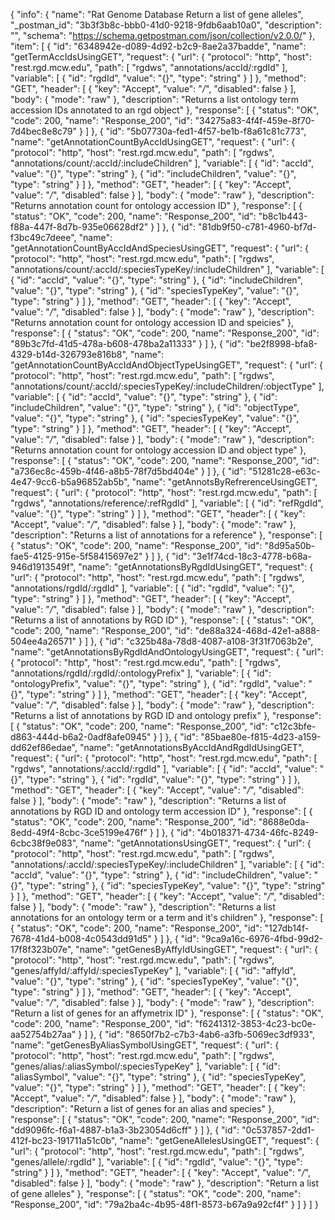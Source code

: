 {
  "info": {
    "name": "Rat Genome Database Return a list of gene alleles",
    "_postman_id": "3b3f3b8c-bbb0-41d0-9218-9fdb6aab10a0",
    "description": "",
    "schema": "https://schema.getpostman.com/json/collection/v2.0.0/"
  },
  "item": [
    {
      "id": "6348942e-d089-4d92-b2c9-8ae2a37badde",
      "name": "getTermAccIdsUsingGET",
      "request": {
        "url": {
          "protocol": "http",
          "host": "rest.rgd.mcw.edu",
          "path": [
            "rgdws",
            "annotations/accId/:rgdId"
          ],
          "variable": [
            {
              "id": "rgdId",
              "value": "{}",
              "type": "string"
            }
          ]
        },
        "method": "GET",
        "header": [
          {
            "key": "Accept",
            "value": "*/*",
            "disabled": false
          }
        ],
        "body": {
          "mode": "raw"
        },
        "description": "Returns a list ontology term accession IDs annotated to an rgd object"
      },
      "response": [
        {
          "status": "OK",
          "code": 200,
          "name": "Response_200",
          "id": "34275a83-4f4f-459e-8f70-7d4bec8e8c79"
        }
      ]
    },
    {
      "id": "5b07730a-fed1-4f57-be1b-f8a61c81c773",
      "name": "getAnnotationCountByAccIdUsingGET",
      "request": {
        "url": {
          "protocol": "http",
          "host": "rest.rgd.mcw.edu",
          "path": [
            "rgdws",
            "annotations/count/:accId/:includeChildren"
          ],
          "variable": [
            {
              "id": "accId",
              "value": "{}",
              "type": "string"
            },
            {
              "id": "includeChildren",
              "value": "{}",
              "type": "string"
            }
          ]
        },
        "method": "GET",
        "header": [
          {
            "key": "Accept",
            "value": "*/*",
            "disabled": false
          }
        ],
        "body": {
          "mode": "raw"
        },
        "description": "Returns annotation count for ontology accession ID"
      },
      "response": [
        {
          "status": "OK",
          "code": 200,
          "name": "Response_200",
          "id": "b8c1b443-f88a-447f-8d7b-935e06628df2"
        }
      ]
    },
    {
      "id": "81db9f50-c781-4960-bf7d-f3bc49c7deee",
      "name": "getAnnotationCountByAccIdAndSpeciesUsingGET",
      "request": {
        "url": {
          "protocol": "http",
          "host": "rest.rgd.mcw.edu",
          "path": [
            "rgdws",
            "annotations/count/:accId/:speciesTypeKey/:includeChildren"
          ],
          "variable": [
            {
              "id": "accId",
              "value": "{}",
              "type": "string"
            },
            {
              "id": "includeChildren",
              "value": "{}",
              "type": "string"
            },
            {
              "id": "speciesTypeKey",
              "value": "{}",
              "type": "string"
            }
          ]
        },
        "method": "GET",
        "header": [
          {
            "key": "Accept",
            "value": "*/*",
            "disabled": false
          }
        ],
        "body": {
          "mode": "raw"
        },
        "description": "Returns annotation count for ontology accession ID and speicies"
      },
      "response": [
        {
          "status": "OK",
          "code": 200,
          "name": "Response_200",
          "id": "89b3c7fd-41d5-478a-b608-478ba2a11333"
        }
      ]
    },
    {
      "id": "be2f8998-bfa8-4329-b14d-326793e816b8",
      "name": "getAnnotationCountByAccIdAndObjectTypeUsingGET",
      "request": {
        "url": {
          "protocol": "http",
          "host": "rest.rgd.mcw.edu",
          "path": [
            "rgdws",
            "annotations/count/:accId/:speciesTypeKey/:includeChildren/:objectType"
          ],
          "variable": [
            {
              "id": "accId",
              "value": "{}",
              "type": "string"
            },
            {
              "id": "includeChildren",
              "value": "{}",
              "type": "string"
            },
            {
              "id": "objectType",
              "value": "{}",
              "type": "string"
            },
            {
              "id": "speciesTypeKey",
              "value": "{}",
              "type": "string"
            }
          ]
        },
        "method": "GET",
        "header": [
          {
            "key": "Accept",
            "value": "*/*",
            "disabled": false
          }
        ],
        "body": {
          "mode": "raw"
        },
        "description": "Returns annotation count for ontology accession ID and object type"
      },
      "response": [
        {
          "status": "OK",
          "code": 200,
          "name": "Response_200",
          "id": "a736ec8c-459b-4f46-a8b5-78f7d5bd404e"
        }
      ]
    },
    {
      "id": "51281c28-e63c-4e47-9cc6-b5a96852ab5b",
      "name": "getAnnotsByRefrerenceUsingGET",
      "request": {
        "url": {
          "protocol": "http",
          "host": "rest.rgd.mcw.edu",
          "path": [
            "rgdws",
            "annotations/reference/:refRgdId"
          ],
          "variable": [
            {
              "id": "refRgdId",
              "value": "{}",
              "type": "string"
            }
          ]
        },
        "method": "GET",
        "header": [
          {
            "key": "Accept",
            "value": "*/*",
            "disabled": false
          }
        ],
        "body": {
          "mode": "raw"
        },
        "description": "Returns a list of annotations for a reference"
      },
      "response": [
        {
          "status": "OK",
          "code": 200,
          "name": "Response_200",
          "id": "8d95a50b-fae5-4125-915e-5f58415697e2"
        }
      ]
    },
    {
      "id": "3e1f74cd-18c3-4778-b68a-946d1913549f",
      "name": "getAnnotationsByRgdIdUsingGET",
      "request": {
        "url": {
          "protocol": "http",
          "host": "rest.rgd.mcw.edu",
          "path": [
            "rgdws",
            "annotations/rgdId/:rgdId"
          ],
          "variable": [
            {
              "id": "rgdId",
              "value": "{}",
              "type": "string"
            }
          ]
        },
        "method": "GET",
        "header": [
          {
            "key": "Accept",
            "value": "*/*",
            "disabled": false
          }
        ],
        "body": {
          "mode": "raw"
        },
        "description": "Returns a list of annotations by RGD ID"
      },
      "response": [
        {
          "status": "OK",
          "code": 200,
          "name": "Response_200",
          "id": "de88a324-468d-42e1-a888-504ee4a26571"
        }
      ]
    },
    {
      "id": "c325b48a-78d8-4087-a108-3f31f7063b2e",
      "name": "getAnnotationsByRgdIdAndOntologyUsingGET",
      "request": {
        "url": {
          "protocol": "http",
          "host": "rest.rgd.mcw.edu",
          "path": [
            "rgdws",
            "annotations/rgdId/:rgdId/:ontologyPrefix"
          ],
          "variable": [
            {
              "id": "ontologyPrefix",
              "value": "{}",
              "type": "string"
            },
            {
              "id": "rgdId",
              "value": "{}",
              "type": "string"
            }
          ]
        },
        "method": "GET",
        "header": [
          {
            "key": "Accept",
            "value": "*/*",
            "disabled": false
          }
        ],
        "body": {
          "mode": "raw"
        },
        "description": "Returns a list of annotations by RGD ID and ontology prefix"
      },
      "response": [
        {
          "status": "OK",
          "code": 200,
          "name": "Response_200",
          "id": "c12c3bfe-d863-444d-b6a2-0adf8afe0945"
        }
      ]
    },
    {
      "id": "85bae80e-f815-4d23-a159-dd62ef86edae",
      "name": "getAnnotationsByAccIdAndRgdIdUsingGET",
      "request": {
        "url": {
          "protocol": "http",
          "host": "rest.rgd.mcw.edu",
          "path": [
            "rgdws",
            "annotations/:accId/:rgdId"
          ],
          "variable": [
            {
              "id": "accId",
              "value": "{}",
              "type": "string"
            },
            {
              "id": "rgdId",
              "value": "{}",
              "type": "string"
            }
          ]
        },
        "method": "GET",
        "header": [
          {
            "key": "Accept",
            "value": "*/*",
            "disabled": false
          }
        ],
        "body": {
          "mode": "raw"
        },
        "description": "Returns a list of annotations by RGD ID and ontology term accession ID"
      },
      "response": [
        {
          "status": "OK",
          "code": 200,
          "name": "Response_200",
          "id": "8688e0da-8edd-49f4-8cbc-3ce5199e476f"
        }
      ]
    },
    {
      "id": "4b018371-4734-46fc-8249-6cbc38f9e083",
      "name": "getAnnotationsUsingGET",
      "request": {
        "url": {
          "protocol": "http",
          "host": "rest.rgd.mcw.edu",
          "path": [
            "rgdws",
            "annotations/:accId/:speciesTypeKey/:includeChildren"
          ],
          "variable": [
            {
              "id": "accId",
              "value": "{}",
              "type": "string"
            },
            {
              "id": "includeChildren",
              "value": "{}",
              "type": "string"
            },
            {
              "id": "speciesTypeKey",
              "value": "{}",
              "type": "string"
            }
          ]
        },
        "method": "GET",
        "header": [
          {
            "key": "Accept",
            "value": "*/*",
            "disabled": false
          }
        ],
        "body": {
          "mode": "raw"
        },
        "description": "Returns a list annotations for an ontology term or a term and it's children"
      },
      "response": [
        {
          "status": "OK",
          "code": 200,
          "name": "Response_200",
          "id": "127db14f-7678-41d4-b008-4c0543dd91d5"
        }
      ]
    },
    {
      "id": "9ca9a16c-6976-4fbd-99d2-17f8f323b07e",
      "name": "getGenesByAffyIdUsingGET",
      "request": {
        "url": {
          "protocol": "http",
          "host": "rest.rgd.mcw.edu",
          "path": [
            "rgdws",
            "genes/affyId/:affyId/:speciesTypeKey"
          ],
          "variable": [
            {
              "id": "affyId",
              "value": "{}",
              "type": "string"
            },
            {
              "id": "speciesTypeKey",
              "value": "{}",
              "type": "string"
            }
          ]
        },
        "method": "GET",
        "header": [
          {
            "key": "Accept",
            "value": "*/*",
            "disabled": false
          }
        ],
        "body": {
          "mode": "raw"
        },
        "description": "Return a list of genes for an affymetrix ID"
      },
      "response": [
        {
          "status": "OK",
          "code": 200,
          "name": "Response_200",
          "id": "f6241312-3853-4c23-bc0e-aa52754b27aa"
        }
      ]
    },
    {
      "id": "8650f7b2-c7b3-4ab6-a3fb-5069ec3df933",
      "name": "getGenesByAliasSymbolUsingGET",
      "request": {
        "url": {
          "protocol": "http",
          "host": "rest.rgd.mcw.edu",
          "path": [
            "rgdws",
            "genes/alias/:aliasSymbol/:speciesTypeKey"
          ],
          "variable": [
            {
              "id": "aliasSymbol",
              "value": "{}",
              "type": "string"
            },
            {
              "id": "speciesTypeKey",
              "value": "{}",
              "type": "string"
            }
          ]
        },
        "method": "GET",
        "header": [
          {
            "key": "Accept",
            "value": "*/*",
            "disabled": false
          }
        ],
        "body": {
          "mode": "raw"
        },
        "description": "Return a list of genes for an alias and species"
      },
      "response": [
        {
          "status": "OK",
          "code": 200,
          "name": "Response_200",
          "id": "dd9096fc-f6a1-4887-b1a3-3b23054d6cff"
        }
      ]
    },
    {
      "id": "0c537857-2dd1-412f-bc23-191711a51c0b",
      "name": "getGeneAllelesUsingGET",
      "request": {
        "url": {
          "protocol": "http",
          "host": "rest.rgd.mcw.edu",
          "path": [
            "rgdws",
            "genes/allele/:rgdId"
          ],
          "variable": [
            {
              "id": "rgdId",
              "value": "{}",
              "type": "string"
            }
          ]
        },
        "method": "GET",
        "header": [
          {
            "key": "Accept",
            "value": "*/*",
            "disabled": false
          }
        ],
        "body": {
          "mode": "raw"
        },
        "description": "Return a list of gene alleles"
      },
      "response": [
        {
          "status": "OK",
          "code": 200,
          "name": "Response_200",
          "id": "79a2ba4c-4b95-48f1-8573-b67a9a92cf4f"
        }
      ]
    }
  ]
}